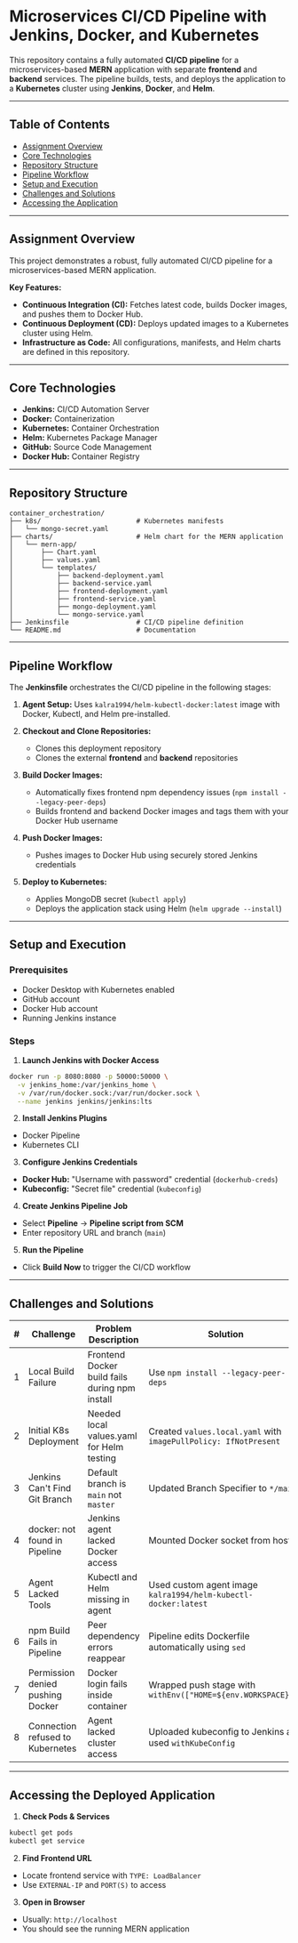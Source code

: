 # Microservices CI/CD Pipeline with Jenkins, Docker, and Kubernetes

This repository contains a fully automated **CI/CD pipeline** for a microservices-based **MERN** application with separate **frontend** and **backend** services. The pipeline builds, tests, and deploys the application to a **Kubernetes** cluster using **Jenkins**, **Docker**, and **Helm**.

---

## Table of Contents

* [Assignment Overview](#assignment-overview)
* [Core Technologies](#core-technologies)
* [Repository Structure](#repository-structure)
* [Pipeline Workflow](#pipeline-workflow)
* [Setup and Execution](#setup-and-execution)
* [Challenges and Solutions](#challenges-and-solutions)
* [Accessing the Application](#accessing-the-application)

---

## Assignment Overview

This project demonstrates a robust, fully automated CI/CD pipeline for a microservices-based MERN application.

**Key Features:**

* **Continuous Integration (CI):** Fetches latest code, builds Docker images, and pushes them to Docker Hub.
* **Continuous Deployment (CD):** Deploys updated images to a Kubernetes cluster using Helm.
* **Infrastructure as Code:** All configurations, manifests, and Helm charts are defined in this repository.

---

## Core Technologies

* **Jenkins:** CI/CD Automation Server
* **Docker:** Containerization
* **Kubernetes:** Container Orchestration
* **Helm:** Kubernetes Package Manager
* **GitHub:** Source Code Management
* **Docker Hub:** Container Registry

---

## Repository Structure

```
container_orchestration/
├── k8s/                        # Kubernetes manifests
│   └── mongo-secret.yaml
├── charts/                     # Helm chart for the MERN application
│   └── mern-app/
│       ├── Chart.yaml
│       ├── values.yaml
│       └── templates/
│           ├── backend-deployment.yaml
│           ├── backend-service.yaml
│           ├── frontend-deployment.yaml
│           ├── frontend-service.yaml
│           ├── mongo-deployment.yaml
│           └── mongo-service.yaml
├── Jenkinsfile                 # CI/CD pipeline definition
└── README.md                   # Documentation
```

---

## Pipeline Workflow

The **Jenkinsfile** orchestrates the CI/CD pipeline in the following stages:

1. **Agent Setup:**
   Uses `kalra1994/helm-kubectl-docker:latest` image with Docker, Kubectl, and Helm pre-installed.

2. **Checkout and Clone Repositories:**

   * Clones this deployment repository
   * Clones the external **frontend** and **backend** repositories

3. **Build Docker Images:**

   * Automatically fixes frontend npm dependency issues (`npm install --legacy-peer-deps`)
   * Builds frontend and backend Docker images and tags them with your Docker Hub username

4. **Push Docker Images:**

   * Pushes images to Docker Hub using securely stored Jenkins credentials

5. **Deploy to Kubernetes:**

   * Applies MongoDB secret (`kubectl apply`)
   * Deploys the application stack using Helm (`helm upgrade --install`)

---

## Setup and Execution

### Prerequisites

* Docker Desktop with Kubernetes enabled
* GitHub account
* Docker Hub account
* Running Jenkins instance

### Steps

1. **Launch Jenkins with Docker Access**

```bash
docker run -p 8080:8080 -p 50000:50000 \
  -v jenkins_home:/var/jenkins_home \
  -v /var/run/docker.sock:/var/run/docker.sock \
  --name jenkins jenkins/jenkins:lts
```

2. **Install Jenkins Plugins**

* Docker Pipeline
* Kubernetes CLI

3. **Configure Jenkins Credentials**

* **Docker Hub:** "Username with password" credential (`dockerhub-creds`)
* **Kubeconfig:** "Secret file" credential (`kubeconfig`)

4. **Create Jenkins Pipeline Job**

* Select **Pipeline** → **Pipeline script from SCM**
* Enter repository URL and branch (`main`)

5. **Run the Pipeline**

* Click **Build Now** to trigger the CI/CD workflow

---

## Challenges and Solutions

| # | Challenge                        | Problem Description                            | Solution                                                         |
| - | -------------------------------- | ---------------------------------------------- | ---------------------------------------------------------------- |
| 1 | Local Build Failure              | Frontend Docker build fails during npm install | Use `npm install --legacy-peer-deps`                             |
| 2 | Initial K8s Deployment           | Needed local values.yaml for Helm testing      | Created `values.local.yaml` with `imagePullPolicy: IfNotPresent` |
| 3 | Jenkins Can't Find Git Branch    | Default branch is `main` not `master`          | Updated Branch Specifier to `*/main`                             |
| 4 | docker: not found in Pipeline    | Jenkins agent lacked Docker access             | Mounted Docker socket from host                                  |
| 5 | Agent Lacked Tools               | Kubectl and Helm missing in agent              | Used custom agent image `kalra1994/helm-kubectl-docker:latest`   |
| 6 | npm Build Fails in Pipeline      | Peer dependency errors reappear                | Pipeline edits Dockerfile automatically using `sed`              |
| 7 | Permission denied pushing Docker | Docker login fails inside container            | Wrapped push stage with `withEnv(["HOME=${env.WORKSPACE}"])`     |
| 8 | Connection refused to Kubernetes | Agent lacked cluster access                    | Uploaded kubeconfig to Jenkins and used `withKubeConfig`         |

---

## Accessing the Deployed Application

1. **Check Pods & Services**

```bash
kubectl get pods
kubectl get service
```

2. **Find Frontend URL**

* Locate frontend service with `TYPE: LoadBalancer`
* Use `EXTERNAL-IP` and `PORT(S)` to access

3. **Open in Browser**

* Usually: `http://localhost`
* You should see the running MERN application
